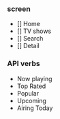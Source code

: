 ### screen
- [] Home
- [] TV shows
- [] Search
- [] Detail

### API verbs

- Now playing
- Top Rated
- Popular
- Upcoming
- Airing Today
